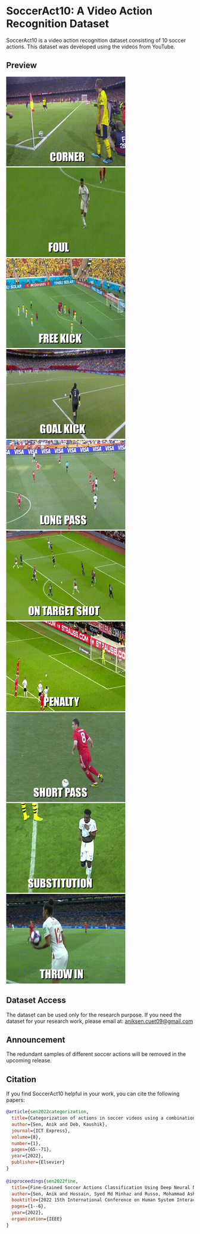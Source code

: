 # SoccerAct10: A Video Action Recognition Dataset 
SoccerAct10 is a video action recognition dataset consisting of 10 soccer actions. This dataset was developed using the videos from YouTube. 

## Preview
![corner](https://github.com/ascuet/SoccerAct10/blob/main/preview/corner.gif) ![foul](https://github.com/ascuet/SoccerAct10/blob/main/preview/foul.gif) ![freekick](https://github.com/ascuet/SoccerAct10/blob/main/preview/freekick.gif) ![goalkick](https://github.com/ascuet/SoccerAct10/blob/main/preview/goalkick.gif) ![longpass](https://github.com/ascuet/SoccerAct10/blob/main/preview/longpass.gif) ![ontarget](https://github.com/ascuet/SoccerAct10/blob/main/preview/ontarget.gif) ![penalty](https://github.com/ascuet/SoccerAct10/blob/main/preview/penalty.gif) ![shortpass](https://github.com/ascuet/SoccerAct10/blob/main/preview/shortpass.gif) ![substitution](https://github.com/ascuet/SoccerAct10/blob/main/preview/substitution.gif) ![throwin](https://github.com/ascuet/SoccerAct10/blob/main/preview/throwin.gif)

## Dataset Access
The dataset can be used only for the research purpose. If you need the dataset for your research work, please email at: aniksen.cuet09@gmail.com

## Announcement
The redundant samples of different soccer actions will be removed in the upcoming release. 

## Citation
If you find SoccerAct10 helpful in your work, you can cite the following papers:
```bibtex
@article{sen2022categorization,
  title={Categorization of actions in soccer videos using a combination of transfer learning and Gated Recurrent Unit},
  author={Sen, Anik and Deb, Kaushik},
  journal={ICT Express},
  volume={8},
  number={1},
  pages={65--71},
  year={2022},
  publisher={Elsevier}
}

@inproceedings{sen2022fine,
  title={Fine-Grained Soccer Actions Classification Using Deep Neural Network},
  author={Sen, Anik and Hossain, Syed Md Minhaz and Russo, Mohammad Ashraf and Deb, Kaushik and Jo, Kang-Hyun},
  booktitle={2022 15th International Conference on Human System Interaction (HSI)},
  pages={1--6},
  year={2022},
  organization={IEEE}
}
```
